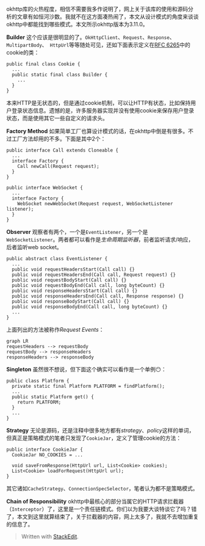 ﻿okhttp库的火热程度，相信不需要我多作说明了，网上关于该库的使用和源码分析的文章有如恒河沙数。我就不在这方面凑热闹了，本文从设计模式的角度来谈谈okhttp中都能找到哪些模式。本文所示okhttp版本为3.11.0。

**Builder**
这个应该是很明显的了。`OkHttpClient`、`Request`、`Response`、`MultipartBody`、` HttpUrl`等等随处可见，还如下面表示定义在[RFC 6265](https://tools.ietf.org/html/rfc6265)中的cookie的类：

    public final class Cookie {
      ...
      public static final class Builder {
        ...
      }
    }
本来HTTP是无状态的，但是通过cookie机制，可以让HTTP有状态，比如保持用户登录状态信息。遗憾的是，许多服务器实现并没有使用cookie来保存用户登录状态，而是使用其它一些自定义的请求头。

**Factory Method**
如果简单工厂也算设计模式的话，在okhttp中倒是有很多。不过工厂方法却用的不多。下面是其中2个：

    public interface Call extends Cloneable {
      ...
      interface Factory {  
        Call newCall(Request request);  
      }
    }

    public interface WebSocket {
      ...
      interface Factory {  
        WebSocket newWebSocket(Request request, WebSocketListener listener);  
      }  
    }

**Observer**
观察者有两个，一个是`EventListener`，另一个是`WebSocketListener`。两者都可以看作是*生命周期监听器*，前者监听请求/响应，后者监听web socket。

    public abstract class EventListener {
      ...
	  public void requestHeadersStart(Call call) {}
      public void requestHeadersEnd(Call call, Request request) {}
	  public void requestBodyStart(Call call) {}
	  public void requestBodyEnd(Call call, long byteCount) {}
	  public void responseHeadersStart(Call call) {}
	  public void responseHeadersEnd(Call call, Response response) {}
	  public void responseBodyStart(Call call) {}
	  public void responseBodyEnd(Call call, long byteCount) {}
	  ...
    }

上面列出的方法被称作*Request Events*：

```mermaid
graph LR
requestHeaders --> requestBody
requestBody --> responseHeaders
responseHeaders --> responseBody
```

**Singleton**
虽然很不想说，但下面这个确实可以看作是一个单例:no_mouth:：

    public class Platform {
      private static final Platform PLATFORM = findPlatform();
      ...
      public static Platform get() {  
	    return PLATFORM;  
	  }
	  ...
    }

**Strategy**
无论是源码，还是注释中很多地方都有*strategy*、*policy*这样的单词，但真正是策略模式的笔者只发现了`CookieJar`，定义了管理cookie的方法：

    public interface CookieJar {  
	  CookieJar NO_COOKIES = ...
 
	  void saveFromResponse(HttpUrl url, List<Cookie> cookies);
	  List<Cookie> loadForRequest(HttpUrl url);
	}

其它诸如`CacheStrategy`、`ConnectionSpecSelector`，笔者认为都不是策略模式。


**Chain of Responsibility**
okhttp中最核心的部分当属它的HTTP请求拦截器（`Interceptor`）了，这里是一个责任链模式。你们以为我要大谈特谈它了吗？错了，本文到这里就算结束了，关于拦截器的内容，网上太多了，我就不去增加重复的信息了。


> Written with [StackEdit](https://stackedit.io/).
